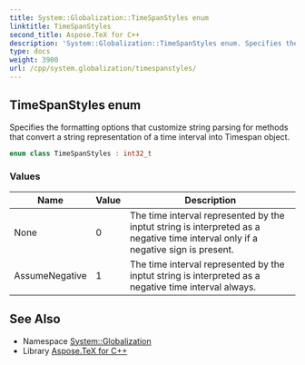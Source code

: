 ```yaml
---
title: System::Globalization::TimeSpanStyles enum
linktitle: TimeSpanStyles
second_title: Aspose.TeX for C++
description: 'System::Globalization::TimeSpanStyles enum. Specifies the formatting options that customize string parsing for methods that convert a string representation of a time interval into Timespan object in C++.'
type: docs
weight: 3900
url: /cpp/system.globalization/timespanstyles/
---
```

## TimeSpanStyles enum


Specifies the formatting options that customize string parsing for methods that convert a string representation of a time interval into Timespan object.

```cpp
enum class TimeSpanStyles : int32_t
```

### Values

| Name | Value | Description |
| --- | --- | --- |
| None | 0 | The time interval represented by the inptut string is interpreted as a negative time interval only if a negative sign is present. |
| AssumeNegative | 1 | The time interval represented by the inptut string is interpreted as a negative time interval always. |

## See Also

* Namespace [System::Globalization](../)
* Library [Aspose.TeX for C++](../../)
